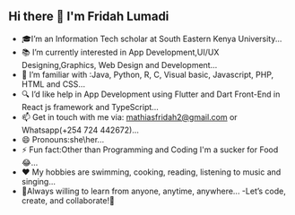 ## Hi there 👋 I'm Fridah Lumadi

- 🎓I’m  an Information Tech scholar at South Eastern Kenya University...
- 📚 I’m currently interested in App Development,UI/UX Designing,Graphics, Web Design and Development...
- 🏡 I’m familiar with :Java, Python, R, C, Visual basic, Javascript, PHP, HTML and CSS...
- 🔍 I’d like help in App Development using Flutter and Dart Front-End in React js framework and TypeScript...
- 📫 Get in touch with me via: mathiasfridah2@gmail.com or Whatsapp(+254 724 442672)...
- 😄 Pronouns:she\her...
- ⚡ Fun fact:Other than Programming and Coding I'm a sucker for Food😂...
- ❤️ My hobbies are swimming, cooking, reading, listening to music and singing...
- 🤝Always willing to learn from anyone, anytime, anywhere...
-Let’s code, create, and collaborate!🚀

